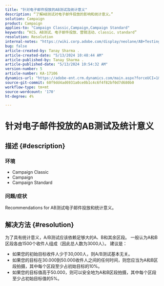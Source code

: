 ```yaml
---
title: "针对电子邮件投放的AB测试及统计意义"
description: “了解AB测试对电子邮件投放的影响和统计意义。”
solution: Campaign
product: Campaign
applies-to: "Campaign Classic,Campaign,Campaign Standard"
keywords: “KCS、AB测试、电子邮件投放、营销活动、classic、standard”
resolution: Resolution
internal-notes: "https://wiki.corp.adobe.com/display/neolane/AB+Testing+for+Email+Deliveries"
bug: false
article-created-by: Tanay Sharma .
article-created-date: "5/13/2024 10:48:44 AM"
article-published-by: Tanay Sharma .
article-published-date: "5/13/2024 10:54:32 AM"
version-number: 5
article-number: KA-17106
dynamics-url: "https://adobe-ent.crm.dynamics.com/main.aspx?forceUCI=1&pagetype=entityrecord&etn=knowledgearticle&id=3f2ce659-1611-ef11-9f8a-6045bd02b206"
source-git-commit: 60f9dd4ad6931a0ce0b1c4c6f4f82bf0d7d680b0
workflow-type: tm+mt
source-wordcount: '170'
ht-degree: 4%

---
```


# 针对电子邮件投放的AB测试及统计意义

## 描述 {#description}


### 环境

- Campaign Classic
- Campaign
- Campaign Standard


### 问题/症状

Recommendations for AB测试电子邮件投放和统计意义。


## 解决方法 {#resolution}


为了具有统计意义，A/B测试应该依赖足够大的A、B和其余区段。 一般认为A和B区段各由1500个收件人组成（因此总人数为3000人）。 建议是：

- 如果您的初始目标收件人少于30,000人，则A/B测试基本无关。
- 如果您的目标在30.000到50.000收件人之间的任何时间，则您应当为A和B区段拍摄，其中每个区段至少占初始目标的10%。
- 如果您的目标值高于50.000，则可以安全地为A和B区段拍摄，其中每个区段至少占初始目标值的5%。



